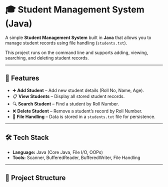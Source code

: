 # 🎓 Student Management System (Java)

A simple **Student Management System** built in **Java** that allows you to manage student records using file handling (`students.txt`).  

This project runs on the command line and supports adding, viewing, searching, and deleting student records.

---

## 🚀 Features
- ➕ **Add Student** – Add new student details (Roll No, Name, Age).  
- 📋 **View Students** – Display all stored student records.  
- 🔍 **Search Student** – Find a student by Roll Number.  
- ❌ **Delete Student** – Remove a student’s record by Roll Number.  
- 💾 **File Handling** – Data is stored in a `students.txt` file for persistence.  

---

## 🛠️ Tech Stack
- **Language:** Java (Core Java, File I/O, OOPs)
- **Tools:** Scanner, BufferedReader, BufferedWriter, File Handling

---

## 📂 Project Structure
